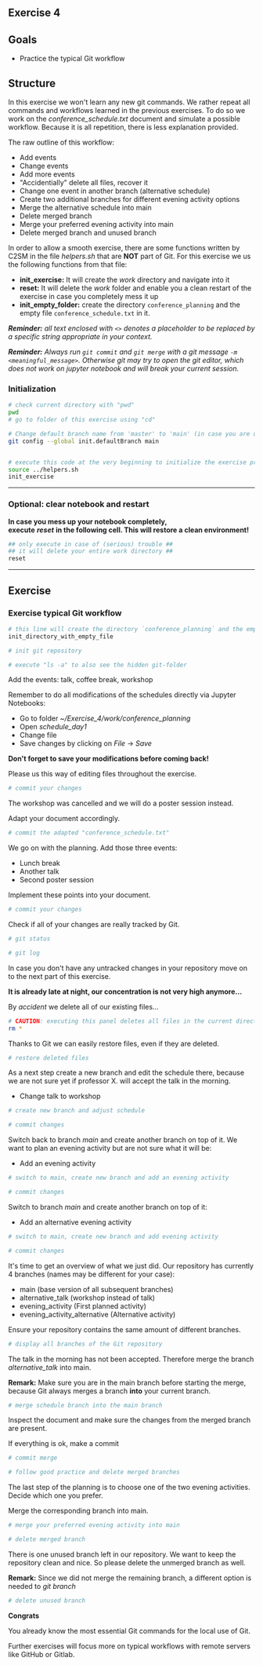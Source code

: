 ## Exercise 4

## Goals
   * Practice the typical Git workflow
   
## Structure
In this exercise we won't learn any new git commands. We rather repeat all commands and workflows learned in the
previous exercises. To do so we work on the *conference_schedule.txt* document and simulate a possible workflow.
Because it is all repetition, there is less explanation provided.

The raw outline of this workflow:
   * Add events
   * Change events
   * Add more events
   * "Accidentially" delete all files, recover it
   * Change one event in another branch (alternative schedule)
   * Create two additional branches for different evening activity options
   * Merge the alternative schedule into main
   * Delete merged branch
   * Merge your preferred evening activity into main
   * Delete merged branch and unused branch

In order to allow a smooth exercise, there are some functions written by C2SM in the file *helpers.sh* that are **NOT** part of Git. For this exercise we us the following functions from that file:

   * **init_exercise:** It will create the *work* directory and navigate into it 
   * **reset:** It will delete the *work* folder and enable you a clean restart of the exercise in case you completely mess it up
   * **init_empty_folder:** create the directory `conference_planning` and the empty file `conference_schedule.txt` in it.
   
_**Reminder:** all text enclosed with `<>` denotes a placeholder to be replaced by a specific string appropriate in your context._

_**Reminder:** Always run `git commit` and `git merge` with a git message `-m <meaningful_message>`. Otherwise git may try to open the git editor, which does not work on jupyter notebook and will break your current session._

### Initialization


```bash
# check current directory with "pwd"
pwd
# go to folder of this exercise using "cd"

```


```bash
# Change default branch name from 'master' to 'main' (in case you are using an old version of git)
git config --global init.defaultBranch main
```


```bash

```


```bash
# execute this code at the very beginning to initialize the exercise properly
source ../helpers.sh
init_exercise
```

***
### Optional: clear notebook and restart
**In case you mess up your notebook completely,  
execute** ***reset*** **in the following cell. This will restore a clean environment!**



```bash
## only execute in case of (serious) trouble ##
## it will delete your entire work directory ##
reset
```

***
## Exercise

### Exercise typical Git workflow


```bash
# this line will create the directory `conference_planning` and the empty file `conference_schedule.txt` in it
init_directory_with_empty_file
```


```bash
# init git repository

```


```bash
# execute "ls -a" to also see the hidden git-folder

```

Add the events: talk, coffee break, workshop

Remember to do all modifications of the schedules directly via Jupyter Notebooks:
   * Go to folder *~/Exercise_4/work/conference_planning*
   * Open *schedule_day1*
   * Change file
   * Save changes by clicking on *File* -> *Save*
   
**Don't forget to save your modifications before coming back!**

Please us this way of editing files throughout the exercise.


```bash
# commit your changes

```

The workshop was cancelled and we will do a poster session instead.

Adapt your document accordingly.


```bash
# commit the adapted "conference_schedule.txt"

```

We go on with the planning. Add those three events:
   * Lunch break
   * Another talk
   * Second poster session

Implement these points into your document.


```bash
# commit your changes

```

Check if all of your changes are really tracked by Git.



```bash
# git status

# git log

```

In case you don't have any untracked changes in your repository move on to the next part of this exercise.



**It is already late at night, our concentration is not very high anymore...**

By *accident* we delete all of our existing files...


```bash
# CAUTION: executing this panel deletes all files in the current directory
rm *
```

Thanks to Git we can easily restore files, even if they are deleted.


```bash
# restore deleted files

```

As a next step create a new branch and edit the schedule there, because we are not sure yet if professor X. will accept the talk in the morning.
   * Change talk to workshop


```bash
# create new branch and adjust schedule

```


```bash
# commit changes

```

Switch back to branch *main* and create another branch on top of it.
We want to plan an evening activity but are not sure what it will be:
   * Add an evening activity


```bash
# switch to main, create new branch and add an evening activity

```


```bash
# commit changes

```

Switch to branch *main* and create another branch on top of it:
   * Add an alternative evening activity


```bash
# switch to main, create new branch and add evening activity

```


```bash
# commit changes

```

It's time to get an overview of what we just did.
Our repository has currently 4 branches (names may be different for your case):
   * main (base version of all subsequent branches)
   * alternative_talk (workshop instead of talk)
   * evening_activity (First planned activity)
   * evening_activity_alternative (Alternative activity)
   
Ensure your repository contains the same amount of different branches.


```bash
# display all branches of the Git repository

```

The talk in the morning has not been accepted.
Therefore merge the branch *alternative_talk* into main.

**Remark:** Make sure you are in the main branch before starting the merge, because Git always merges a branch **into** your current branch.



```bash
# merge schedule branch into the main branch

```

Inspect the document and make sure the changes from the merged branch are present.

If everything is ok, make a commit


```bash
# commit merge

```


```bash
# follow good practice and delete merged branches

```

The last step of the planning is to choose one of the two evening activities.
Decide which one you prefer.

Merge the corresponding branch into main.


```bash
# merge your preferred evening activity into main

```


```bash
# delete merged branch

```

There is one unused branch left in our repository.
We want to keep the repository clean and nice. So please delete the unmerged branch as well.

**Remark:** Since we did not merge the remaining branch, a different option is needed to *git branch*


```bash
# delete unused branch

```

**Congrats** 

You already know the most essential Git commands for the local use of Git.

Further exercises will focus more on typical workflows with remote servers like GitHub or Gitlab.
